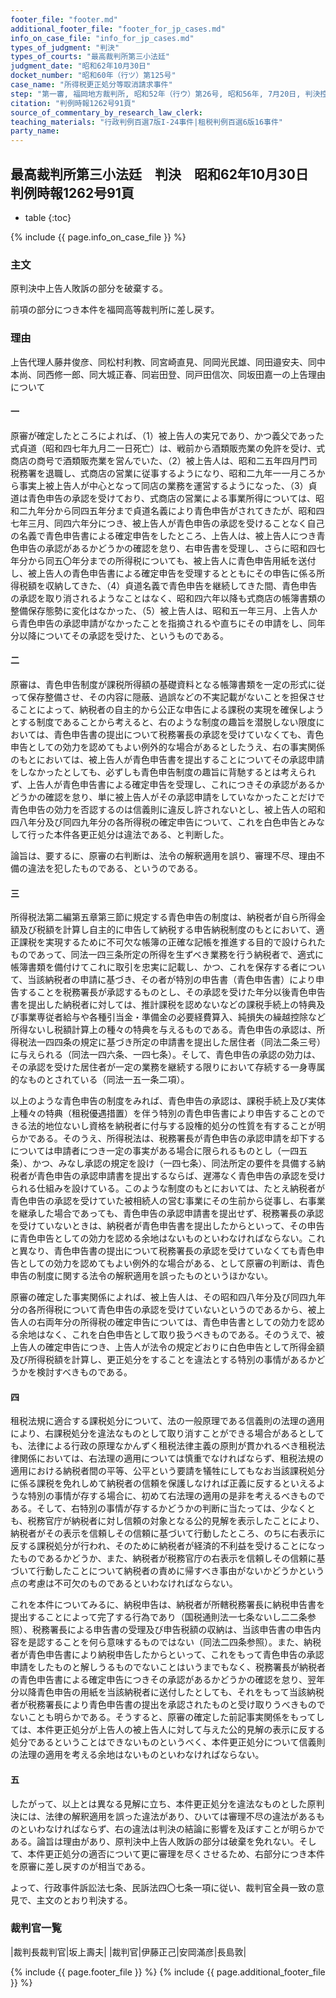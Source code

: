 ```yaml
---
footer_file: "footer.md"
additional_footer_file: "footer_for_jp_cases.md"
info_on_case_file: "info_for_jp_cases.md"
types_of_judgment: "判決"
types_of_courts: "最高裁判所第三小法廷"
judgment_date: "昭和62年10月30日"
docket_number: "昭和60年（行ツ）第125号"
case_name: "所得税更正処分等取消請求事件"
step: "第一審, 福岡地方裁判所, 昭和52年（行ウ）第26号, 昭和56年, 7月20日, 判決控訴審福岡高等裁判所, 昭和56年（行コ）第17号, 昭和60年, 3月29日, 判決差戻控訴審, 福岡高等裁判所, 昭和62年（行コ）第18号, 昭和63年, 5月31日, 判決"
citation: "判例時報1262号91頁"
source_of_commentary_by_research_law_clerk:
teaching_materials: "行政判例百選7版I-24事件|租税判例百選6版16事件"
party_name:
---
```


## 最高裁判所第三小法廷　判決　昭和62年10月30日　判例時報1262号91頁

* table
{:toc}

{% include {{ page.info_on_case_file }} %}






### 主文



原判決中上告人敗訴の部分を破棄する。

前項の部分につき本件を福岡高等裁判所に差し戻す。





### 理由



上告代理人藤井俊彦、同松村利教、同宮崎直見、同岡光民雄、同田邉安夫、同中本尚、同西修一郎、同大城正春、同岩田登、同戸田信次、同坂田嘉一の上告理由について

#### 一

原審が確定したところによれば、（1）被上告人の実兄であり、かつ義父であった式貞道（昭和四七年九月二一日死亡）は、戦前から酒類販売業の免許を受け、式商店の商号で酒類販売業を営んでいた、（2）被上告人は、昭和二五年四月門司税務署を退職し、式商店の営業に従事するようになり、昭和二九年一一月ころから事実上被上告人が中心となって同店の業務を運営するようになった、（3）貞道は青色申告の承認を受けており、式商店の営業による事業所得については、昭和二九年分から同四五年分まで貞道名義により青色申告がされてきたが、昭和四七年三月、同四六年分につき、被上告人が青色申告の承認を受けることなく自己の名義で青色申告書による確定申告をしたところ、上告人は、被上告人につき青色申告の承認があるかどうかの確認を怠り、右申告書を受理し、さらに昭和四七年分から同五〇年分までの所得税についても、被上告人に青色申告用紙を送付し、被上告人の青色申告書による確定申告を受理するとともにその申告に係る所得税額を収納してきた、（4）貞道名義で青色申告を継続してきた間、青色申告の承認を取り消されるようなことはなく、昭和四六年以降も式商店の帳簿書類の整備保存態勢に変化はなかった、（5）被上告人は、昭和五一年三月、上告人から青色申告の承認申請がなかったことを指摘されるや直ちにその申請をし、同年分以降についてその承認を受けた、というものである。

#### 二

原審は、青色申告制度が課税所得額の基礎資料となる帳簿書類を一定の形式に従って保存整備させ、その内容に隠蔽、過誤などの不実記載がないことを担保させることによって、納税者の自主的から公正な申告による課税の実現を確保しようとする制度であることから考えると、右のような制度の趣旨を潜脱しない限度においては、青色申告書の提出について税務署長の承認を受けていなくても、青色申告としての効力を認めてもよい例外的な場合があるとしたうえ、右の事実関係のもとにおいては、被上告人が青色申告書を提出することについてその承認申請をしなかったとしても、必ずしも青色申告制度の趣旨に背馳するとは考えられず、上告人が青色申告書による確定申告を受理し、これにつきその承認があるかどうかの確認を怠り、単に被上告人がその承認申請をしていなかったことだけで青色申告の効力を否認するのは信義則に違反し許されないとし、被上告人の昭和四八年分及び同四九年分の各所得税の確定申告について、これを白色申告とみなして行った本件各更正処分は違法である、と判断した。

論旨は、要するに、原審の右判断は、法令の解釈適用を誤り、審理不尽、理由不備の違法を犯したものである、というのである。

#### 三

所得税法第二編第五章第三節に規定する青色申告の制度は、納税者が自ら所得金額及び税額を計算し自主的に申告して納税する申告納税制度のもとにおいて、適正課税を実現するために不可欠な帳簿の正確な記帳を推進する目的で設けられたものであって、同法一四三条所定の所得を生ずベき業務を行う納税者で、適式に帳簿書類を備付けてこれに取引を忠実に記載し、かつ、これを保存する者について、当該納税者の申請に基づき、その者が特別の申告書（青色申告書）により申告することを税務署長が承認するものとし、その承認を受けた年分以後青色申告書を提出した納税者に対しては、推計課税を認めないなどの課税手続上の特典及び事業専従者給与や各種引当金・準備金の必要経費算入、純損失の繰越控除など所得ないし税額計算上の種々の特典を与えるものである。青色申告の承認は、所得税法一四四条の規定に基づき所定の申請書を提出した居住者（同法二条三号）に与えられる（同法一四六条、一四七条）。そして、青色申告の承認の効力は、その承認を受けた居住者が一定の業務を継続する限りにおいて存続する一身専属的なものとされている（同法一五一条二項）。

以上のような青色申告の制度をみれば、青色申告の承認は、課税手続上及び実体上種々の特典（租税優遇措置）を伴う特別の青色申告書により申告することのできる法的地位ないし資格を納税者に付与する設権的処分の性質を有することが明らかである。そのうえ、所得税法は、税務署長が青色申告の承認申請を却下するについては申請者につき一定の事実がある場合に限られるものとし（一四五条）、かつ、みなし承認の規定を設け（一四七条）、同法所定の要件を具備する納税者が青色申告の承認申請書を提出するならば、遅滞なく青色申告の承認を受けられる仕組みを設けている。このような制度のもとにおいては、たとえ納税者が青色申告の承認を受けていた被相続人の営む事業にその生前から従事し、右事業を継承した場合であっても、青色申告の承認申請書を提出せず、税務署長の承認を受けていないときは、納税者が青色申告書を提出したからといって、その申告に青色申告としての効力を認める余地はないものといわなければならない。これと異なり、青色申告書の提出について税務署長の承認を受けていなくても青色申告としての効力を認めてもよい例外的な場合がある、として原審の判断は、青色申告の制度に関する法令の解釈適用を誤ったものというほかない。

原審の確定した事実関係によれば、被上告人は、その昭和四八年分及び同四九年分の各所得税について青色申告の承認を受けていないというのであるから、被上告人の右両年分の所得税の確定申告については、青色申告書としての効力を認める余地はなく、これを白色申告として取り扱うべきものである。そのうえで、被上告人の確定申告につき、上告人が法令の規定どおりに白色申告として所得金額及び所得税額を計算し、更正処分をすることを違法とする特別の事情があるかどうかを検討すべきものである。

#### 四

租税法規に適合する課税処分について、法の一般原理である信義則の法理の適用により、右課税処分を違法なものとして取り消すことができる場合があるとしても、法律による行政の原理なかんずく租税法律主義の原則が貫かれるべき租税法律関係においては、右法理の適用については慎重でなければならず、租税法規の適用における納税者間の平等、公平という要請を犠牲にしてもなお当該課税処分に係る課税を免れしめて納税者の信頼を保護しなければ正義に反するといえるような特別の事情が存する場合に、初めて右法理の適用の是非を考えるべきものである。そして、右特別の事情が存するかどうかの判断に当たっては、少なくとも、税務官庁が納税者に対し信頼の対象となる公的見解を表示したことにより、納税者がその表示を信頼しその信頼に基づいて行動したところ、のちに右表示に反する課税処分が行われ、そのために納税者が経済的不利益を受けることになったものであるかどうか、また、納税者が税務官庁の右表示を信頼しその信頼に基づいて行動したことについて納税者の責めに帰すべき事由がないかどうかという点の考慮は不可欠のものであるといわなければならない。

これを本件についてみるに、納税申告は、納税者が所轄税務署長に納税申告書を提出することによって完了する行為であり（国税通則法一七条ないし二二条参照）、税務署長による申告書の受理及び申告税額の収納は、当該申告書の申告内容を是認することを何ら意味するものではない（同法二四条参照）。また、納税者が青色申告書により納税申告したからといって、これをもって青色申告の承認申請をしたものと解しうるものでないことはいうまでもなく、税務署長が納税者の青色申告書による確定申告につきその承認があるかどうかの確認を怠り、翌年分以降青色申告の用紙を当該納税者に送付したとしても、それをもって当該納税者が税務署長により青色申告書の提出を承認されたものと受け取りうべきものでないことも明らかである。そうすると、原審の確定した前記事実関係をもってしては、本件更正処分が上告人の被上告人に対して与えた公的見解の表示に反する処分であるということはできないものというべく、本件更正処分について信義則の法理の適用を考える余地はないものといわなければならない。

#### 五

したがって、以上とは異なる見解に立ち、本件更正処分を違法なものとした原判決には、法律の解釈適用を誤った違法があり、ひいては審理不尽の違法があるものといわなければならず、右の違法は判決の結論に影響を及ぼすことが明らかである。論旨は理由があり、原判決中上告人敗訴の部分は破棄を免れない。そして、本件更正処分の適否について更に審理を尽くさせるため、右部分につき本件を原審に差し戻すのが相当である。

よって、行政事件訴訟法七条、民訴法四〇七条一項に従い、裁判官全員一致の意見で、主文のとおり判決する。

### 裁判官一覧

|裁判長裁判官|坂上壽夫|
|裁判官|伊藤正己|安岡滿彦|長島敦|


{% include {{ page.footer_file }}  %}
{% include {{ page.additional_footer_file }}  %}
